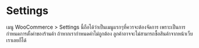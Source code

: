 # Settings

เมนู WooCommerce &gt; Settings นี้ถือได้ว่าเป็นเมนูแรกๆที่ควรจะต้องจัดการ เพราะเป็นการกำหนดการตั้งค่าของร้านค้า ถ้าหากเรากำหนดค่าไม่ถูกต้อง ลูกค้าอาจจะไม่สามารถซื้อสินค้าจากหน้าเว็บเราเลยก็ได้



